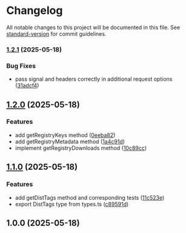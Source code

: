 # Changelog

All notable changes to this project will be documented in this file. See [standard-version](https://github.com/conventional-changelog/standard-version) for commit guidelines.

### [1.2.1](https://github.com/flaviodelgrosso/npm-registry-sdk/compare/v1.2.0...v1.2.1) (2025-05-18)


### Bug Fixes

* pass signal and headers correctly in additional request options ([31adcf4](https://github.com/flaviodelgrosso/npm-registry-sdk/commit/31adcf47022d3d940291f013b2576380481c197b))

## [1.2.0](https://github.com/flaviodelgrosso/npm-registry-sdk/compare/v1.1.0...v1.2.0) (2025-05-18)


### Features

* add getRegistryKeys method ([0eeba82](https://github.com/flaviodelgrosso/npm-registry-sdk/commit/0eeba82e87f9e3196205e61cc522b9eeeca8427d))
* add getRegistryMetadata method ([1a4c91d](https://github.com/flaviodelgrosso/npm-registry-sdk/commit/1a4c91d4e0a5b0a8af1a928bcff5f07f92533aa9))
* implement getRegistryDownloads method ([10c89cc](https://github.com/flaviodelgrosso/npm-registry-sdk/commit/10c89cc90a475391594a5fd564038a39f4e18940))

## [1.1.0](https://github.com/flaviodelgrosso/npm-registry-sdk/compare/v1.0.0...v1.1.0) (2025-05-18)


### Features

* add getDistTags method and corresponding tests ([11c523e](https://github.com/flaviodelgrosso/npm-registry-sdk/commit/11c523e3ce9cfc7fc527e1e9a39dc269c6376b33))
* export DistTags type from types.ts ([c89591d](https://github.com/flaviodelgrosso/npm-registry-sdk/commit/c89591d90c716131371c1a9f3dded266a73e36f3))

## 1.0.0 (2025-05-18)
